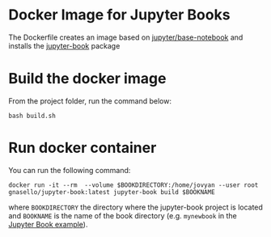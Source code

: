 # Docker Image for Jupyter Books

The Dockerfile creates an image based on [jupyter/base-notebook](https://github.com/jupyter/docker-stacks/tree/main/base-notebook) and installs the [jupyter-book](https://jupyterbook.org/en/stable/start/overview.html) package

# Build the docker image

From the project folder, run the command below:

```bash build.sh```

# Run docker container

You can run the following command:

```docker run -it --rm  --volume $BOOKDIRECTORY:/home/jovyan --user root gnasello/jupyter-book:latest jupyter-book build $BOOKNAME```

where `BOOKDIRECTORY` the directory where the jupyter-book project is located and `BOOKNAME` is the name of the book directory (e.g. `mynewbook` in the [Jupyter Book example](https://jupyterbook.org/en/stable/start/create.html)).